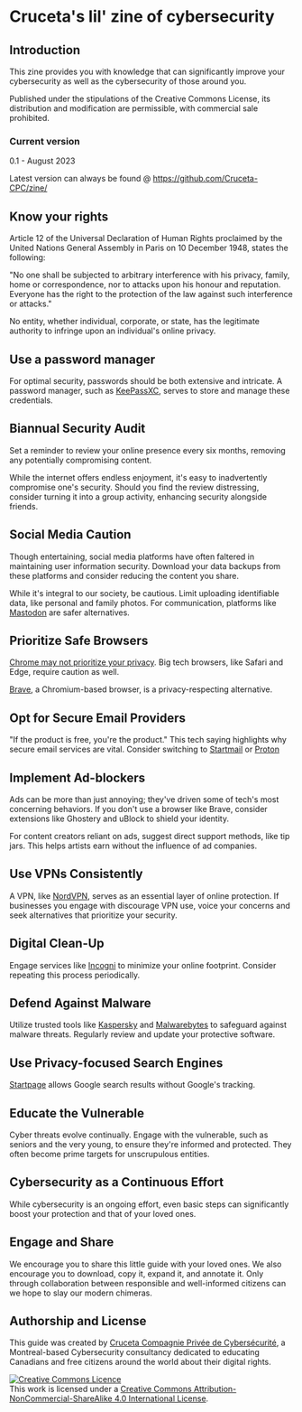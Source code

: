 # Cruceta's lil' zine of cybersecurity

## Introduction

This zine provides you with knowledge that can significantly improve your cybersecurity as well as the cybersecurity of those around you.

Published under the stipulations of the Creative Commons License, its distribution and modification are permissible, with commercial sale prohibited. 

### Current version
0.1 - August 2023

Latest version can always be found @ https://github.com/Cruceta-CPC/zine/

## Know your rights

Article 12 of the Universal Declaration of Human Rights proclaimed by the United Nations General Assembly in Paris on 10 December 1948, states the following:

"No one shall be subjected to arbitrary interference with his privacy, family, home or correspondence, nor to attacks upon his honour and reputation. Everyone has the right to the protection of the law against such interference or attacks."

No entity, whether individual, corporate, or state, has the legitimate authority to infringe upon an individual's online privacy.

## Use a password manager

For optimal security, passwords should be both extensive and intricate. A password manager, such as [KeePassXC](https://keepassxc.org/), serves to store and manage these credentials.

## Biannual Security Audit

Set a reminder to review your online presence every six months, removing any potentially compromising content.

While the internet offers endless enjoyment, it's easy to inadvertently compromise one's security. Should you find the review distressing, consider turning it into a group activity, enhancing security alongside friends.

## Social Media Caution

Though entertaining, social media platforms have often faltered in maintaining user information security. Download your data backups from these platforms and consider reducing the content you share.

While it's integral to our society, be cautious. Limit uploading identifiable data, like personal and family photos. For communication, platforms like [Mastodon](https://joinmastodon.org/) are safer alternatives.

## Prioritize Safe Browsers

[Chrome may not prioritize your privacy](https://www.gnu.org/proprietary/malware-google.en.html). Big tech browsers, like Safari and Edge, require caution as well.

[Brave](https://brave.com/), a Chromium-based browser, is a privacy-respecting alternative.

## Opt for Secure Email Providers

"If the product is free, you're the product." This tech saying highlights why secure email services are vital. Consider switching to [Startmail](https://www.startmail.com/) or [Proton](https://proton.me/)

## Implement Ad-blockers

Ads can be more than just annoying; they've driven some of tech's most concerning behaviors. If you don't use a browser like Brave, consider extensions like Ghostery and uBlock to shield your identity.

For content creators reliant on ads, suggest direct support methods, like tip jars. This helps artists earn without the influence of ad companies.

## Use VPNs Consistently

A VPN, like [NordVPN](https://nordvpn.com/), serves as an essential layer of online protection. If businesses you engage with discourage VPN use, voice your concerns and seek alternatives that prioritize your security.

## Digital Clean-Up

Engage services like [Incogni](https://incogni.com/) to minimize your online footprint. Consider repeating this process periodically.

## Defend Against Malware

Utilize trusted tools like [Kaspersky](https://www.kaspersky.com/?ignoreredirects=true) and [Malwarebytes](https://www.malwarebytes.com/) to safeguard against malware threats. Regularly review and update your protective software.

## Use Privacy-focused Search Engines

[Startpage](https://www.startpage.com/) allows Google search results without Google's tracking.

## Educate the Vulnerable

Cyber threats evolve continually. Engage with the vulnerable, such as seniors and the very young, to ensure they're informed and protected. They often become prime targets for unscrupulous entities.

## Cybersecurity as a Continuous Effort

While cybersecurity is an ongoing effort, even basic steps can significantly boost your protection and that of your loved ones.

## Engage and Share

We encourage you to share this little guide with your loved ones. We also encourage you to download, copy it, expand it, and annotate it. Only through collaboration between responsible and well-informed citizens can we hope to slay our modern chimeras.

## Authorship and License

This guide was created by [Cruceta Compagnie Privée de Cybersécurité](https://www.cruceta.ca/), a Montreal-based Cybersecurity consultancy dedicated to educating Canadians and free citizens around the world about their digital rights.

<a rel="license" href="http://creativecommons.org/licenses/by-nc-sa/4.0/"><img alt="Creative Commons Licence" style="border-width:0" src="https://i.creativecommons.org/l/by-nc-sa/4.0/80x15.png" /></a><br />This work is licensed under a <a rel="license" href="http://creativecommons.org/licenses/by-nc-sa/4.0/">Creative Commons Attribution-NonCommercial-ShareAlike 4.0 International License</a>.

